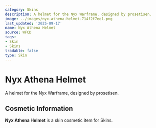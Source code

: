 ```yaml
---
category: Skins
description: A helmet for the Nyx Warframe, designed by prosetisen.
image: ../images/nyx-athena-helmet-714f2f7ee1.png
last_updated: '2025-09-17'
name: Nyx Athena Helmet
source: WFCD
tags:
- Skin
- Skins
tradable: false
type: Skin
---
```


# Nyx Athena Helmet

A helmet for the Nyx Warframe, designed by prosetisen.

## Cosmetic Information

**Nyx Athena Helmet** is a skin cosmetic item for Skins.

